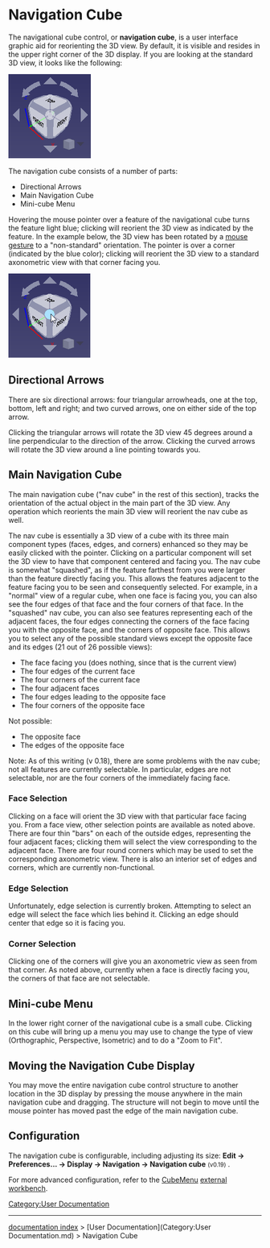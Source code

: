 # Navigation Cube
The navigational cube control, or **navigation cube**, is a user interface graphic aid for reorienting the 3D view. By default, it is visible and resides in the upper right corner of the 3D display. If you are looking at the standard 3D view, it looks like the following:

![](images/FreeCAD-v0-18-NavCube_Axonometric.png )

The navigation cube consists of a number of parts:

-   Directional Arrows
-   Main Navigation Cube
-   Mini-cube Menu

Hovering the mouse pointer over a feature of the navigational cube turns the feature light blue; clicking will reorient the 3D view as indicated by the feature. In the example below, the 3D view has been rotated by a [mouse gesture](Mouse_Model.md) to a \"non-standard\" orientation. The pointer is over a corner (indicated by the blue color); clicking will reorient the 3D view to a standard axonometric view with that corner facing you.

![](images/FreeCAD-v0-18-NavCube_SelectCorner.png )

## Directional Arrows 

There are six directional arrows: four triangular arrowheads, one at the top, bottom, left and right; and two curved arrows, one on either side of the top arrow.

Clicking the triangular arrows will rotate the 3D view 45 degrees around a line perpendicular to the direction of the arrow. Clicking the curved arrows will rotate the 3D view around a line pointing towards you.

## Main Navigation Cube 

The main navigation cube (\"nav cube\" in the rest of this section), tracks the orientation of the actual object in the main part of the 3D view. Any operation which reorients the main 3D view will reorient the nav cube as well.

The nav cube is essentially a 3D view of a cube with its three main component types (faces, edges, and corners) enhanced so they may be easily clicked with the pointer. Clicking on a particular component will set the 3D view to have that component centered and facing you. The nav cube is somewhat \"squashed\", as if the feature farthest from you were larger than the feature directly facing you. This allows the features adjacent to the feature facing you to be seen and consequently selected. For example, in a \"normal\" view of a regular cube, when one face is facing you, you can also see the four edges of that face and the four corners of that face. In the \"squashed\" nav cube, you can also see features representing each of the adjacent faces, the four edges connecting the corners of the face facing you with the opposite face, and the corners of opposite face. This allows you to select any of the possible standard views except the opposite face and its edges (21 out of 26 possible views):

-   The face facing you (does nothing, since that is the current view)
-   The four edges of the current face
-   The four corners of the current face
-   The four adjacent faces
-   The four edges leading to the opposite face
-   The four corners of the opposite face

Not possible:

-   The opposite face
-   The edges of the opposite face

Note: As of this writing (v 0.18), there are some problems with the nav cube; not all features are currently selectable. In particular, edges are not selectable, nor are the four corners of the immediately facing face.

### Face Selection 

Clicking on a face will orient the 3D view with that particular face facing you. From a face view, other selection points are available as noted above. There are four thin \"bars\" on each of the outside edges, representing the four adjacent faces; clicking them will select the view corresponding to the adjacent face. There are four round corners which may be used to set the corresponding axonometric view. There is also an interior set of edges and corners, which are currently non-functional.

### Edge Selection 

Unfortunately, edge selection is currently broken. Attempting to select an edge will select the face which lies behind it. Clicking an edge should center that edge so it is facing you.

### Corner Selection 

Clicking one of the corners will give you an axonometric view as seen from that corner. As noted above, currently when a face is directly facing you, the corners of that face are not selectable.

## Mini-cube Menu 

In the lower right corner of the navigational cube is a small cube. Clicking on this cube will bring up a menu you may use to change the type of view (Orthographic, Perspective, Isometric) and to do a \"Zoom to Fit\".

## Moving the Navigation Cube Display 

You may move the entire navigation cube control structure to another location in the 3D display by pressing the mouse anywhere in the main navigation cube and dragging. The structure will not begin to move until the mouse pointer has moved past the edge of the main navigation cube.

## Configuration

The navigation cube is configurable, including adjusting its size: **Edit → Preferences... → Display → Navigation → Navigation cube** <small>(v0.19)</small> .

For more advanced configuration, refer to the [CubeMenu](Interface_Customization#CubeMenu.md) [external workbench](External_workbenches.md).




 

[Category:User Documentation](Category:User_Documentation.md)

---
[documentation index](../README.md) > [User Documentation](Category:User Documentation.md) > Navigation Cube
